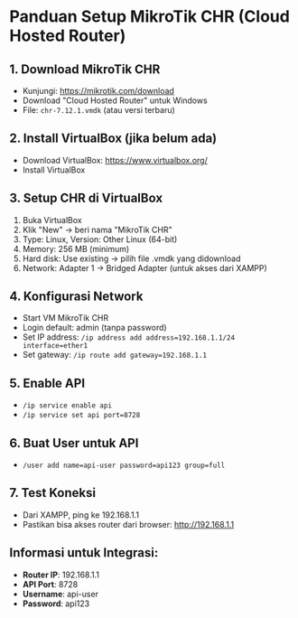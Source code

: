 # Panduan Setup MikroTik CHR (Cloud Hosted Router)

## 1. Download MikroTik CHR
- Kunjungi: https://mikrotik.com/download
- Download "Cloud Hosted Router" untuk Windows
- File: `chr-7.12.1.vmdk` (atau versi terbaru)

## 2. Install VirtualBox (jika belum ada)
- Download VirtualBox: https://www.virtualbox.org/
- Install VirtualBox

## 3. Setup CHR di VirtualBox
1. Buka VirtualBox
2. Klik "New" → beri nama "MikroTik CHR"
3. Type: Linux, Version: Other Linux (64-bit)
4. Memory: 256 MB (minimum)
5. Hard disk: Use existing → pilih file .vmdk yang didownload
6. Network: Adapter 1 → Bridged Adapter (untuk akses dari XAMPP)

## 4. Konfigurasi Network
- Start VM MikroTik CHR
- Login default: admin (tanpa password)
- Set IP address: `/ip address add address=192.168.1.1/24 interface=ether1`
- Set gateway: `/ip route add gateway=192.168.1.1`

## 5. Enable API
- `/ip service enable api`
- `/ip service set api port=8728`

## 6. Buat User untuk API
- `/user add name=api-user password=api123 group=full`

## 7. Test Koneksi
- Dari XAMPP, ping ke 192.168.1.1
- Pastikan bisa akses router dari browser: http://192.168.1.1

## Informasi untuk Integrasi:
- **Router IP**: 192.168.1.1
- **API Port**: 8728
- **Username**: api-user
- **Password**: api123
